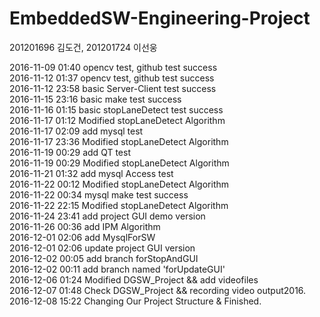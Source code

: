 # EmbeddedSW-Engineering-Project
201201696 김도건, 201201724 이선웅

2016-11-09 01:40 opencv test, github test success  
2016-11-12 01:37 opencv test, github test success  
2016-11-12 23:58 basic Server-Client test success  
2016-11-15 23:16 basic make test success  
2016-11-16 01:15 basic stopLaneDetect test success  
2016-11-17 01:12 Modified stopLaneDetect Algorithm  
2016-11-17 02:09 add mysql test  
2016-11-17 23:36 Modified stopLaneDetect Algorithm  
2016-11-19 00:29 add QT test  
2016-11-19 00:29 Modified stopLaneDetect Algorithm  
2016-11-21 01:32 add mysql Access test  
2016-11-22 00:12 Modified stopLaneDetect Algorithm  
2016-11-22 00:34 mysql make test success  
2016-11-22 22:15 Modified stopLaneDetect Algorithm  
2016-11-24 23:41 add project GUI demo version  
2016-11-26 00:36 add IPM Algorithm  
2016-12-01 02:06 add MysqlForSW  
2016-12-01 02:06 update project GUI version  
2016-12-02 00:05 add branch forStopAndGUI  
2016-12-02 00:11 add branch named 'forUpdateGUI'  
2016-12-06 01:24 Modified DGSW_Project && add videofiles  
2016-12-07 01:48 Check DGSW_Project && recording video output2016.  
2016-12-08 15:22 Changing Our Project Structure & Finished. 
